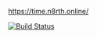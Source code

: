 https://time.n8rth.online/

[![Build Status](https://travis-ci.org/eritikass/meteor-clock.svg?branch=master)](https://travis-ci.org/eritikass/meteor-clock)